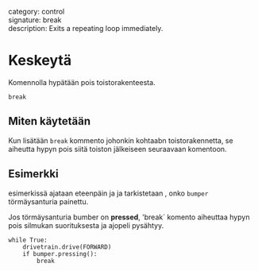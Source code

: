 category: control  
signature: break  
description: Exits a repeating loop immediately.

# Keskeytä

Komennolla hypätään pois toistorakenteesta.

```don
break
```

## Miten käytetään

Kun lisätään `break` kommento johonkin kohtaabn toistorakennetta, se aiheutta hypyn pois siitä toiston jälkeiseen seuraavaan komentoon. 

## Esimerkki

esimerkissä ajataan eteenpäin ja ja tarkistetaan , onko `bumper` törmäysanturia painettu.

Jos törmäysanturia bumber on **pressed**, 'break` komento aiheuttaa hypyn pois silmukan suorituksesta ja ajopeli pysähtyy.

```don
while True:
    drivetrain.drive(FORWARD)
    if bumper.pressing():
        break
```
<advanced>
</advanced>
